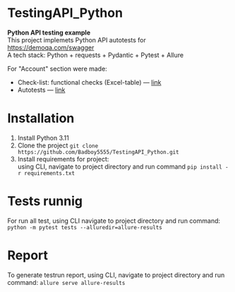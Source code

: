 # TestingAPI_Python
**Python API testing example**  
This project implemets Python API autotests for https://demoqa.com/swagger   
A tech stack: Python + requests + Pydantic + Pytest + Allure
 
 For "Account" section were made:
- Check-list: functional checks (Excel-table) — [link](https://github.com/Badboy5555/TestingAPI_Python/blob/master/API%20%D1%87%D0%B5%D0%BA-%D0%BB%D0%B8%D1%81%D1%82.xlsx)
- Autotests — [link](https://github.com/Badboy5555/TestingAPI_Python/tree/master/tests)

# Installation
1. Install Python 3.11
2. Clone the project `git clone https://github.com/Badboy5555/TestingAPI_Python.git`
3. Install requirements for project:   
   using CLI, navigate to project directory and run command `pip install -r requirements.txt`

# Tests runnig
For run all test, using CLI navigate to project directory and run command: `python -m pytest tests --alluredir=allure-results`

# Report 
To generate testrun report, using CLI, navigate to project directory and run command: `allure serve allure-results`
